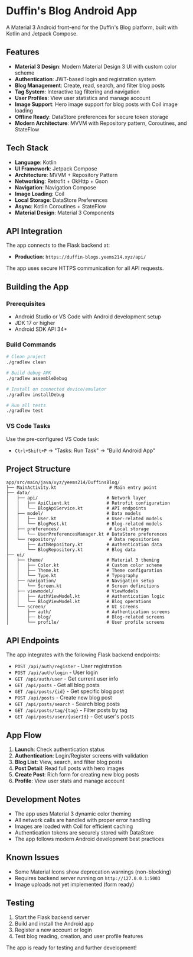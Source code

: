 # Duffin's Blog Android App

A Material 3 Android front-end for the Duffin's Blog platform, built with Kotlin and Jetpack Compose.

## Features

- **Material 3 Design**: Modern Material Design 3 UI with custom color scheme
- **Authentication**: JWT-based login and registration system
- **Blog Management**: Create, read, search, and filter blog posts
- **Tag System**: Interactive tag filtering and navigation
- **User Profiles**: View user statistics and manage account
- **Image Support**: Hero image support for blog posts with Coil image loading
- **Offline Ready**: DataStore preferences for secure token storage
- **Modern Architecture**: MVVM with Repository pattern, Coroutines, and StateFlow

## Tech Stack

- **Language**: Kotlin
- **UI Framework**: Jetpack Compose
- **Architecture**: MVVM + Repository Pattern
- **Networking**: Retrofit + OkHttp + Gson
- **Navigation**: Navigation Compose
- **Image Loading**: Coil
- **Local Storage**: DataStore Preferences
- **Async**: Kotlin Coroutines + StateFlow
- **Material Design**: Material 3 Components

## API Integration

The app connects to the Flask backend at:
- **Production**: `https://duffin-blogs.yeems214.xyz/api/`

The app uses secure HTTPS communication for all API requests.

## Building the App

### Prerequisites
- Android Studio or VS Code with Android development setup
- JDK 17 or higher
- Android SDK API 34+

### Build Commands

```bash
# Clean project
./gradlew clean

# Build debug APK
./gradlew assembleDebug

# Install on connected device/emulator
./gradlew installDebug

# Run all tests
./gradlew test
```

### VS Code Tasks

Use the pre-configured VS Code task:
- `Ctrl+Shift+P` → "Tasks: Run Task" → "Build Android App"

## Project Structure

```
app/src/main/java/xyz/yeems214/DuffinsBlog/
├── MainActivity.kt                    # Main entry point
├── data/
│   ├── api/                          # Network layer
│   │   ├── ApiClient.kt              # Retrofit configuration
│   │   └── BlogApiService.kt         # API endpoints
│   ├── model/                        # Data models
│   │   ├── User.kt                   # User-related models
│   │   └── BlogPost.kt               # Blog-related models
│   ├── preferences/                   # Local storage
│   │   └── UserPreferencesManager.kt # DataStore preferences
│   └── repository/                    # Data repositories
│       ├── AuthRepository.kt         # Authentication data
│       └── BlogRepository.kt         # Blog data
├── ui/
│   ├── theme/                        # Material 3 theming
│   │   ├── Color.kt                  # Custom color scheme
│   │   ├── Theme.kt                  # Theme configuration
│   │   └── Type.kt                   # Typography
│   ├── navigation/                   # Navigation setup
│   │   └── Screen.kt                 # Screen definitions
│   ├── viewmodel/                    # ViewModels
│   │   ├── AuthViewModel.kt          # Authentication logic
│   │   └── BlogViewModel.kt          # Blog operations
│   └── screen/                       # UI screens
│       ├── auth/                     # Authentication screens
│       ├── blog/                     # Blog-related screens
│       └── profile/                  # User profile screens
```

## API Endpoints

The app integrates with the following Flask backend endpoints:

- `POST /api/auth/register` - User registration
- `POST /api/auth/login` - User login
- `GET /api/auth/user` - Get current user info
- `GET /api/posts` - Get all blog posts
- `GET /api/posts/{id}` - Get specific blog post
- `POST /api/posts` - Create new blog post
- `GET /api/posts/search` - Search blog posts
- `GET /api/posts/tag/{tag}` - Filter posts by tag
- `GET /api/posts/user/{userId}` - Get user's posts

## App Flow

1. **Launch**: Check authentication status
2. **Authentication**: Login/Register screens with validation
3. **Blog List**: View, search, and filter blog posts
4. **Post Detail**: Read full posts with hero images
5. **Create Post**: Rich form for creating new blog posts
6. **Profile**: View user stats and manage account

## Development Notes

- The app uses Material 3 dynamic color theming
- All network calls are handled with proper error handling
- Images are loaded with Coil for efficient caching
- Authentication tokens are securely stored with DataStore
- The app follows modern Android development best practices

## Known Issues

- Some Material Icons show deprecation warnings (non-blocking)
- Requires backend server running on `http://127.0.0.1:5003`
- Image uploads not yet implemented (form ready)

## Testing

1. Start the Flask backend server
2. Build and install the Android app
3. Register a new account or login
4. Test blog reading, creation, and user profile features

The app is ready for testing and further development!
